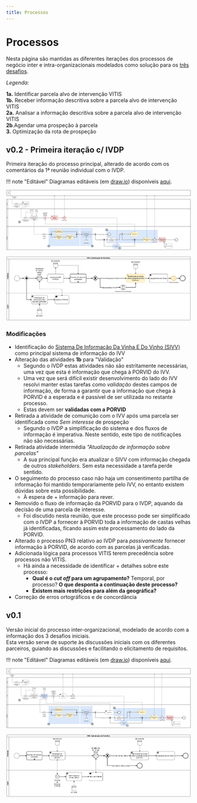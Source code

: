 ```yaml
---
title: Processos
--- 
```


# Processos

Nesta página são mantidas as diferentes iterações dos processos de negócio inter e intra-organizacionais modelados como solução para os [três desafios](/#desafios).

_Legenda:_

**1a.** Identificar parcela alvo de intervenção VITIS  
**1b.** Receber informação descritiva sobre a parcela alvo de intervenção VITIS  
**2a.** Analisar a informação descritiva sobre a parcela alvo de intervenção VITIS  
**2b**.Agendar uma prospeção à parcela  
**3.** Optimização da rota de prospeção  

## v0.2 - Primeira iteração c/ IVDP

Primeira iteração do processo principal, alterado de acordo com os comentários da 1ª reunião individual com o IVDP.

!!! note "Editável"
    Diagramas editáveis (em [draw.io](https://diagrams.net)) disponíveis [aqui](diagramas/inicialv02.drawio).

![Processo de Alto Nível](diagramas/export/v02_main.png)

![PN3](diagramas/export/v02_PN3.png)

### Modificações

+ Identificação do [Sistema De Informação Da Vinha E Do Vinho (SIVV)](https://sivv.ivv.gov.pt/) como principal sistema de informação do IVV
+ Alteração das atividades **1b** para "Validação"
    + Segundo o IVDP estas atividades não são estritamente necessárias, uma vez que esta é informação que chega à PORVID do IVV.
    + Uma vez que será difícil existir desenvolvimento do lado do IVV resolvi manter estas tarefas como _validação_ destes campos de informação, de forma a garantir que a informação que chega à PORVID é a esperada e é passível de ser utilizada no restante processo.
    + Estas devem ser **validadas com a PORVID**
+ Retirada a atividade de comunição com o IVV após uma parcela ser identificada como _Sem interesse_ de prospeção
    + Segundo o IVDP a simplificação do sistema e dos fluxos de informação é imperativa. Neste sentido, este tipo de notificações não são necessárias.
+ Retirada atividade intermédia _"Atualização de informação sobre parcelas"_
    + A sua principal função era atualizar o SIVV com informação chegada de outros _stakeholders_. Sem esta necessidade a tarefa perde sentido.
+ O seguimento do processo caso não haja um consentimento partilha de informação foi mantido temporariamente pelo IVV, no entanto existem dúvidas sobre esta possibilidade.
    + À espera de + informação para rever.
+ Removido o fluxo de informação da PORVID para o IVDP, aquando da decisão de uma parcela de interesse.
    + Foi discutido nesta reunião, que este processo pode ser simplificado com o IVDP a fornecer à PORVID toda a informação de castas velhas já identificadas, ficando assim este processamento do lado da PORVID.
+ Alterado o processo PN3 relativo ao IVDP para _passivamente_ fornecer informação à PORVID, de acordo com as parcelas já verificadas.
+ Adicionada lógica para processos VITIS terem precedência sobre processos não VITIS.
    + Há ainda a necessidade de identificar + detalhes sobre este processo:
        + **Qual é o _cut off_ para um agrupamento?** Temporal, por processo? **O que desponta a continuação deste processo?**
        + **Existem mais restrições para além da geográfica?**
+ Correção de erros ortográficos e de concordância

## v0.1

Versão inicial do processo inter-organizacional, modelado de acordo com a informação dos 3 desafios iniciais.  
Esta versão serve de suporte às discussões iniciais com os diferentes parceiros, guiando as discussões e facilitando o elicitamento de requisitos.

!!! note "Editável"
    Diagramas editáveis (em [draw.io](https://diagrams.net)) disponíveis [aqui](diagramas/inicialv0.drawio).

![Processo de Alto Nível](diagramas/export/v0_main.png)

![PN3](diagramas/export/v0_PN3.png)
